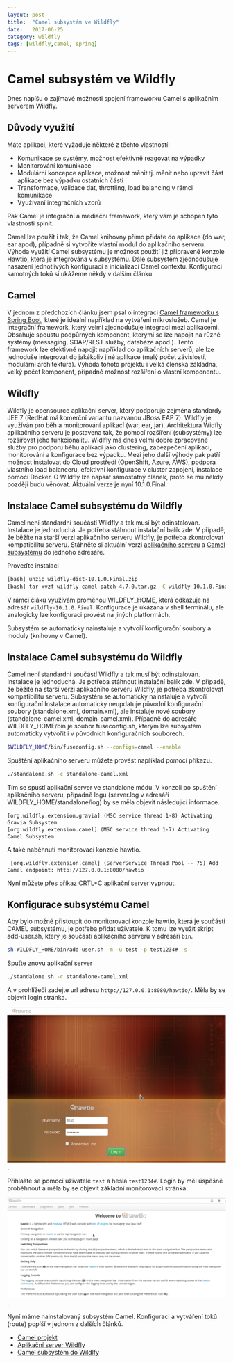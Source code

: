 ```yaml
---
layout: post
title:  "Camel subsystém ve Wildfly"
date:   2017-06-25
category: wildfly
tags: [wildfly,camel, spring]
---
```


Camel subsystém ve Wildfly
====

Dnes napíšu o zajímavé možnosti spojení frameworku Camel s aplikačním serverem Wildfly.

Důvody využití
----

Máte aplikaci, které vyžaduje některé z těchto vlastností:

* Komunikace se systémy, možnost efektivně reagovat na výpadky
* Monitorování komunikace
* Modulární koncepce aplikace, možnost měnit tj. měnit nebo upravit část aplikace bez výpadku ostatních částí
* Transformace, validace dat, throttling, load balancing v rámci komunikace
* Využívaní integračních vzorů

Pak Camel je integrační a mediační framework, který vám je schopen tyto vlastnosti splnit. 

Camel lze použít i tak, že Camel knihovny přímo přidáte do aplikace (do war, ear apod), případně si vytvoříte vlastní modul do aplikačního serveru. Výhoda využití Camel subsystému je možnost použití již připravené konzole Hawtio, která je integrována v subsystému. Dále subsystém zjednodušuje nasazení jednotlivých konfigurací a inicializaci Camel contextu. Konfiguraci samotných toků si ukážeme někdy v dalším článku.

Camel
----

V jednom z předchozích článku jsem psal o integraci [Camel frameworku s Spring Boot](https://vladimirmezera.github.io/architecture/2017/06/04/SpringBoot/), které je ideální například na vytváření mikroslužeb. Camel je integrační framework, který velmi zjednodušuje integraci mezi aplikacemi. Obsahuje spoustu podpůrných komponent, kterými se lze napojit na různé systémy (messaging, SOAP/REST služby, databáze apod.). Tento framework lze efektivně napojit například do aplikačních serverů, ale lze jednoduše integrovat do jakékoliv jiné aplikace (malý počet závislostí, modulární architektura).  Výhoda tohoto projektu i velká členská základna, velký počet komponent, případně možnost rozšíření o vlastní komponentu. 

Wildfly
----
 
Wildfly je opensource aplikační server, který podporuje zejména standardy JEE 7 (RedHat má komerční variantu nazvanou JBoss EAP 7).  Wildfly je využíván pro běh a monitorování aplikací (war, ear, jar). Architektura Widfly aplikačního serveru je postavena tak, že pomocí rozšíření (subsystémy) lze rozšiřovat jeho funkcionalitu. Widlfly má dnes velmi dobře zpracované služby pro podporu běhu aplikací jako clustering, zabezpečení aplikací, monitorování a konfigurace bez výpadku. Mezi jeho další výhody pak patří možnost instalovat do Cloud prostředí (OpenShift, Azure, AWS), podpora vlastního load balanceru, efektivní konfigurace v cluster zapojení, instalace pomocí Docker. O Wildfly lze napsat samostatný článek, proto se mu někdy později budu věnovat.  Aktuální verze je nyní 10.1.0.Final.

Instalace Camel subsystému do Wildfly
----

Camel není standardní součástí Wildfly a tak musí být odinstalován. Instalace je jednoduchá. Je potřeba stáhnout instalační balík zde. V případě, že běžíte na starší verzi aplikačního serveru Wildfly, je potřeba zkontrolovat kompatibilitu serveru. Stáhněte si aktuální verzi [aplikačního serveru](http://wildfly.org) a [Camel subsystému](https://github.com/wildfly-extras/wildfly-camel/releases) do jednoho adresáře. 

Proveďte instalaci

```bash
[bash] unzip wildfly-dist-10.1.0.Final.zip
[bash] tar xvzf wildfly-camel-patch-4.7.0.tar.gz -C wildfly-10.1.0.Final/
```

V rámci čláku využívám proměnou WILDFLY\_HOME, která odkazuje na adresář `wildfly-10.1.0.Final`. Konfigurace je ukázána v shell terminálu, ale analogicky lze konfiguraci provést na jiných platformách.

Subsystém se automaticky nainstaluje a vytvoří konfigurační soubory a moduly (knihovny v Camel).

Instalace Camel subsystému do Wildfly
----

Camel není standardní součástí Wildfly a tak musí být odinstalován. Instalace je jednoduchá. Je potřeba stáhnout instalační balík zde. V případě, že běžíte na starší verzi aplikačního serveru Wildfly, je potřeba zkontrolovat kompatibilitu serveru. 
Subsystém se automaticky nainstaluje a vytvoří konfigurační 
Instalace automaticky neupdatuje původní konfigurační soubory (standalone.xml, domain.xml), ale instaluje nové soubory (standalone-camel.xml, domain-camel.xml).  Případně do adresáře WILDFLY\_HOME/bin je soubor fuseconfig.sh, kterým lze subsystém automaticky vytvořit i v původních konfiguračních souborech.

```bash
$WILDFLY_HOME/bin/fuseconfig.sh --configs=camel --enable
```

Spuštění aplikačního serveru můžete provést například pomocí příkazu.

```bash
./standalone.sh -c standalone-camel.xml
```

Tím se spustí aplikační server ve standalone módu. V konzoli po spuštění aplikačního serveru, případně logu (server.log v adresáří WILDFLY_HOME/standalone/log) by se měla objevit následující informace.

```log
[org.wildfly.extension.gravia] (MSC service thread 1-8) Activating Gravia Subsystem
[org.wildfly.extension.camel] (MSC service thread 1-7) Activating Camel Subsystem

```

A také naběhnutí monitorovací konzole hawtio.

```log
 [org.wildfly.extension.camel] (ServerService Thread Pool -- 75) Add Camel endpoint: http://127.0.0.1:8080/hawtio
```
Nyní můžete přes příkaz CRTL+C aplikační server vypnout.

Konfigurace subsystému Camel
----

Aby bylo možné přistoupit do monitorovací konzole hawtio, která je součástí CAMEL subsystému, je potřeba přidat uživatele. K tomu lze využít skript add-user.sh, který je součástí aplikačního serveru v adresáří `bin`.  

```bash
sh WILDFLY_HOME/bin/add-user.sh -m -u test -p test1234# -s
```

Spuťte znovu aplikační server 

```bash
./standalone.sh -c standalone-camel.xml
```

A v prohlížeči zadejte url adresu `http://127.0.0.1:8080/hawtio/`. Měla by se objevit login stránka.

![Hawtio login form](/public/camel/hawtio-login.png "Hawtio login form").

Přihlašte se pomocí uživatele `test` a hesla `test1234#`. Login by měl úspěšně proběhnout a měla by se objevit základní monitorovací stránka.

![Hawtio login sucess](/public/camel/hawtio-login-sucess.png "Hawtio login sucess.").



Nyní máme nainstalovaný subsystém Camel. Konfiguraci a vytváření toků (route) popíší v jednom z dalších článků.

* [Camel projekt](http://camel.apache.org/)
* [Aplikační server Wildfly](http://wildfly.org)
* [Camel subsystém do Wildlfy](https://github.com/wildfly-extras/wildfly-camel/releases) 
